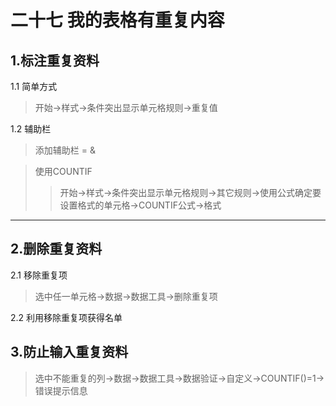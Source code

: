 # 二十七 我的表格有重复内容
## 1.标注重复资料
1.1 简单方式
> 开始→样式→条件突出显示单元格规则→重复值

1.2 辅助栏
> 添加辅助栏 = &

> 使用COUNTIF
> >开始→样式→条件突出显示单元格规则→其它规则→使用公式确定要设置格式的单元格→COUNTIF公式→格式

---

## 2.删除重复资料
2.1 移除重复项
> 选中任一单元格→数据→数据工具→删除重复项

2.2 利用移除重复项获得名单

## 3.防止输入重复资料
> 选中不能重复的列→数据→数据工具→数据验证→自定义→COUNTIF()=1→错误提示信息



